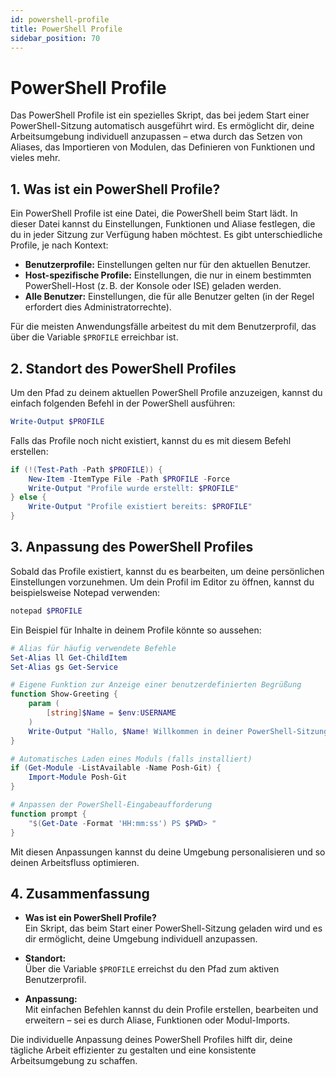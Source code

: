 ```yaml
---
id: powershell-profile
title: PowerShell Profile
sidebar_position: 70
---
```


# PowerShell Profile

Das PowerShell Profile ist ein spezielles Skript, das bei jedem Start einer PowerShell-Sitzung automatisch ausgeführt wird. Es ermöglicht dir, deine Arbeitsumgebung individuell anzupassen – etwa durch das Setzen von Aliases, das Importieren von Modulen, das Definieren von Funktionen und vieles mehr.

## 1. Was ist ein PowerShell Profile?

Ein PowerShell Profile ist eine Datei, die PowerShell beim Start lädt. In dieser Datei kannst du Einstellungen, Funktionen und Aliase festlegen, die du in jeder Sitzung zur Verfügung haben möchtest. Es gibt unterschiedliche Profile, je nach Kontext:
- **Benutzerprofile:** Einstellungen gelten nur für den aktuellen Benutzer.
- **Host-spezifische Profile:** Einstellungen, die nur in einem bestimmten PowerShell-Host (z. B. der Konsole oder ISE) geladen werden.
- **Alle Benutzer:** Einstellungen, die für alle Benutzer gelten (in der Regel erfordert dies Administratorrechte).

Für die meisten Anwendungsfälle arbeitest du mit dem Benutzerprofil, das über die Variable `$PROFILE` erreichbar ist.

## 2. Standort des PowerShell Profiles

Um den Pfad zu deinem aktuellen PowerShell Profile anzuzeigen, kannst du einfach folgenden Befehl in der PowerShell ausführen:

```powershell
Write-Output $PROFILE
```

Falls das Profile noch nicht existiert, kannst du es mit diesem Befehl erstellen:

```powershell
if (!(Test-Path -Path $PROFILE)) {
    New-Item -ItemType File -Path $PROFILE -Force
    Write-Output "Profile wurde erstellt: $PROFILE"
} else {
    Write-Output "Profile existiert bereits: $PROFILE"
}
```

## 3. Anpassung des PowerShell Profiles

Sobald das Profile existiert, kannst du es bearbeiten, um deine persönlichen Einstellungen vorzunehmen. Um dein Profil im Editor zu öffnen, kannst du beispielsweise Notepad verwenden:

```powershell
notepad $PROFILE
```

Ein Beispiel für Inhalte in deinem Profile könnte so aussehen:

```powershell
# Alias für häufig verwendete Befehle
Set-Alias ll Get-ChildItem
Set-Alias gs Get-Service

# Eigene Funktion zur Anzeige einer benutzerdefinierten Begrüßung
function Show-Greeting {
    param (
        [string]$Name = $env:USERNAME
    )
    Write-Output "Hallo, $Name! Willkommen in deiner PowerShell-Sitzung."
}

# Automatisches Laden eines Moduls (falls installiert)
if (Get-Module -ListAvailable -Name Posh-Git) {
    Import-Module Posh-Git
}

# Anpassen der PowerShell-Eingabeaufforderung
function prompt {
    "$(Get-Date -Format 'HH:mm:ss') PS $PWD> "
}
```

Mit diesen Anpassungen kannst du deine Umgebung personalisieren und so deinen Arbeitsfluss optimieren.


## 4. Zusammenfassung

- **Was ist ein PowerShell Profile?**  
  Ein Skript, das beim Start einer PowerShell-Sitzung geladen wird und es dir ermöglicht, deine Umgebung individuell anzupassen.

- **Standort:**  
  Über die Variable `$PROFILE` erreichst du den Pfad zum aktiven Benutzerprofil.

- **Anpassung:**  
  Mit einfachen Befehlen kannst du dein Profile erstellen, bearbeiten und erweitern – sei es durch Aliase, Funktionen oder Modul-Imports.

Die individuelle Anpassung deines PowerShell Profiles hilft dir, deine tägliche Arbeit effizienter zu gestalten und eine konsistente Arbeitsumgebung zu schaffen.
